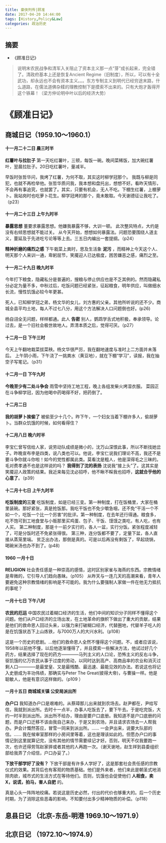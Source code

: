 ```yaml
---
title: 豪侠列传|顾准
date: 2017-04-20 14:44:00
tags: [History,Policy&Law]
categories: 政治历史
---
```

## 摘要
- 《顾准日记》

>说明末农民战争和清军入关阻止了资本主义那一点“芽”成长起来，完全错了。清政府基本上还是恢复Ancient Regime（旧制度），所以，可以有十全武功，却永远也不会有资本主义。。。东方专制主义到明代已经穷途末路，什么道路，在儒法道佛杂糅的理教控制下是摸索不出来的。只有大炮才轰得开这个铁幕！（梁方仲论明中叶以后的经济大势）

<!-- more -->

# 《顾准日记》

## 商城日记（1959.10～1960.1）

#### 十一月二十二日 晨三时半

**红薯叶与拉肚子**
第一天吃红薯叶，三顿，每饭一碗。晚间菜稀饭，加大碗红薯叶，翌晨拉肚子。20日吃红薯叶，量减半。

早饭时张哲华问，我烤了红薯，为何不取，其实这时柳学冠那个。
我既与柳是同犯，也就不再检举他。张哲华质问我，我本想和盘托出，想想不好。看昨天情形，不会再有事追究，也就罢了。其实，只要有机会，无人不吃。下棚生红薯，上棚萝卜。我站岗时也吃萝卜花生。柳学冠烤的那个，竟未敢取。今天谢德征让我吃了。（p23）

#### 十一月二十三日 上午九时半

**暴露思想**
董要求暴露思想。他嫌我暴露不够，大训一顿。
此次整风特点，大约是没有右倾思想就不能过关。
从今天开始，想想如何暴露法。问题恐要围绕人道主义，蔓延及于先进吃亏论等等上去。三五日内编出一套提纲。（p24）

**精神折磨的痛烈之感**
下午栽菜上粪时，思及生活象 **泥污** ，而精神上今天这个人、明天那个人来训一通，卑躬屈节，笑魇迎人已达极度，困苦嫌恶之感，痛烈之至。

#### 十一月二十九日 晚九时半
今年打下粮食，隐藏私分是普遍的，搜粮与停止供应也是不乏其例的。然而隐藏私分必定为量不多，中秋过后，吃饭问题已经紧张，征起粮食，明年供应，叫做细水长流，慢性饥饿必较今年更甚。

死人，已知柳学冠之弟，杨文华的女儿，刘方惠的父亲。其他所听说的还不少。商城全县平均土地，每人不过七八分，用这个方法解决人口问题倒也好。(p26)

杨自诩全无问题，样样都通。此人 **告密** 别人，鹦鹉学舌式地积极，奉承领导。论过去，是一个旧社会极世故地人。弄清本质之后，觉得可厌。（p27）

#### 十二月一日 下午三时
今天上午翻地栽菜拔菜秧。杨文华很严厉，我在翻地速度与准时上二方面并未落后。
上午阴小雨，下午浇了一挑粪水（黄豆地），就在下棚“学习”，读报，我在抽空子写笔记。（p31）

#### 十二月一日 下午九时
**今晚至少有二处斗争会**
雨雪中坚持工地工程，晚上各组发柴火烤湿衣服。
菜园正在斗争柳学冠，因为他喝中药喝得不好，把药倒了。

#### 十二月二日
**我的胡萝卜挨偷了**
被偷至少十几个。昨下午，一个妇女当着下棚许多人，偷胡萝卜。当群众饥饿的时候，如何看得住？

#### 十二月八日 晚六时半

李宝仁曾写信给人家，说劳动队成绩是微小的，沈万山深恨此事，所以不断找她岔子。昨晚宣布李是四类，说八类也可以。他说，李宝仁说我们理论不高，我还不是要斗争你就斗你啦！如今的党性都属此类。莫看沈是粗人，他是深得毛之三昧的。毛对费孝通不也是这样说的吗？
**我得到了沈的表扬** 沈说我“接上头”了。这其实是笑魇迎人政策的结果。我近来每见沈必招呼，他不瞅不睬我也招呼，**这就合乎他的心意了**。（p39）

#### 十二月十七日 上午九时半
**吃饭制度的三变**
吃饭制度，如是已经三变。第一种制度，打在饭桶里，大家在桶里装碗。那好紧张，真是抢饭那。我吃干饭也不免少嚼急咽，还不免“干活一个不如一个，吃饭一个比一个厉害”的批评。第一种制度，在去年还行得通。粮食多，吃不饱可到工地食堂与小贩那里买鸡蛋、包子、干饭、馍馍之类吃，有人吃，也有人买。
第二种制度，那是十一前夕实行的，各人一盆，实行分饭。紧张程度减轻了，可是分饭时还不免紧张得很。
第三种，连分饭都不要了，定量下盆，各人直接从蒸笼里端。
贫乏出办法，那倒是真的。可是以后再没有剩饭了，早起烧锅，喝碗米汤也办不到了。(p48)

#### 1960 一月十日
**RELIGION**
社会责任感是一种崇高的感情，这时区别家雀与海燕的东西。宗教情绪是卑微的，它引导人们趋向愚昧。（p105）
从昨天与一连几天的高潮来看，青年人要避免这种宗教情绪的影响是不可能的。我为什么要强制人家做一件在他无力抵抗的事呢？

#### 一月十七日 下午八时
**农民的厄运**
中国农民过着糊口经济的生活，他们中间的知识分子同样不懂得这个问题。他们从户口经济的立场出发，在土地革命的旗帜下做出了重大的贡献，结果是他们的救命恩人回过头来，以强力来打破糊口经济，代替圈地，代替羊子吃人的是在饥饿状态下上山炼铁，与7000万人的大兴水利。（p108）

这是一个历史的悲剧。...他们的救命恩人全然不懂得这个问题。不，或者应该说，1958年以前他不懂，以后他逐渐懂得了，并且摸索一些解决方法，他试过好几个药方，结果选择了现在的药方————马列主义的人口论，恐怖主义的反右斗争，驱饥饿的亿万农民从事于过度的劳动，以同时达到高产、高商品率的农业和消灭过剩人口————是最堂皇、又是最残酷、最迅速、最能见效的办法。若说这也将记入史册成为丰功伟绩，那确实与Peter The Great(彼得大帝)，与曹操一样。他是聪敏人，他是有意识这样做的。（p109
）

#### 一月十五日 商城城关镇 公安局派出所

**办户口**
我知道办户口是艰难的。从蔡璋那儿出来就到农场去。赵尹都在，尹给写信，我就到派出所。去时十一点半，办事人吃饭去了，要下午去。于是吃完饭，大约一时半到派出所。派出所不给办，理由是要户口底册。我知道不是户口底册的问题，而是户口迁移不该由我自己来办，于是又到农场，并且请求农场去一人帮我办。尹会计慨然答应，冒雪一同来到派出所。...... 一会尹出来，说要大队部的信。...... 我在候审室那样的小房间里等着，这也是理该如此的。但愿办户口的事情记到这里就算记完，没有其他的情节需要续记才好。否则，明天不仅我要跑一次，也许还得劳驾赵家骅或者其他的人再跑一次。（谢天谢地，赵生祥到县委组织部给我弄了介绍信，户口办妥了。）


**下放干部学好了没有？**
下放干部是有许多人学好了，这是那套社会责任感的宗教仪式的效果。其背后也有客观的物质基础。他们是外来者，他们来此是朝圣式地消除肉欲，城市式的生活方式在等待他们。否则，饥饿也会促使他们 **人相食，卖X，说谎，拍马，害人自肥** 的。

真是心头一阵阵地绞痛。若说这是历史必然，付出的代价也够重大的。后一个历史时期，为了消除这些恶毒的影响，不知要付出多少精神物质的补偿。（p118）

## 息县日记 （北京-东岳-明港 1969.10～1971.9）
## 北京日记 （1972.10～1974.9）
